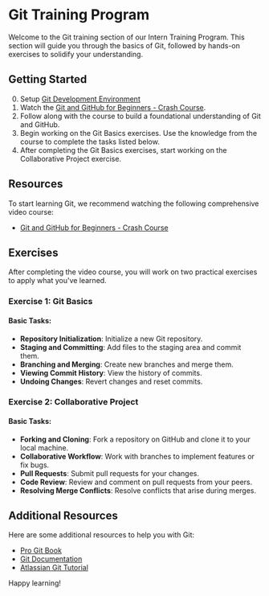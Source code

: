 # Git Training Program

Welcome to the Git training section of our Intern Training Program. This section will guide you through the basics of Git, followed by hands-on exercises to solidify your understanding.

## Getting Started

0. Setup [Git Development Environment](https://git-scm.com/book/en/v2/Getting-Started-Installing-Git)
1. Watch the [Git and GitHub for Beginners - Crash Course](https://www.youtube.com/watch?v=RGOj5yH7evk).
2. Follow along with the course to build a foundational understanding of Git and GitHub.
3. Begin working on the Git Basics exercises. Use the knowledge from the course to complete the tasks listed below.
4. After completing the Git Basics exercises, start working on the Collaborative Project exercise.

## Resources

To start learning Git, we recommend watching the following comprehensive video course:

- [Git and GitHub for Beginners - Crash Course](https://www.youtube.com/watch?v=RGOj5yH7evk)

## Exercises

After completing the video course, you will work on two practical exercises to apply what you've learned.

### Exercise 1: Git Basics

#### Basic Tasks:

- **Repository Initialization**: Initialize a new Git repository.
- **Staging and Committing**: Add files to the staging area and commit them.
- **Branching and Merging**: Create new branches and merge them.
- **Viewing Commit History**: View the history of commits.
- **Undoing Changes**: Revert changes and reset commits.

### Exercise 2: Collaborative Project

#### Basic Tasks:

- **Forking and Cloning**: Fork a repository on GitHub and clone it to your local machine.
- **Collaborative Workflow**: Work with branches to implement features or fix bugs.
- **Pull Requests**: Submit pull requests for your changes.
- **Code Review**: Review and comment on pull requests from your peers.
- **Resolving Merge Conflicts**: Resolve conflicts that arise during merges.

## Additional Resources

Here are some additional resources to help you with Git:

- [Pro Git Book](https://git-scm.com/book/en/v2)
- [Git Documentation](https://git-scm.com/doc)
- [Atlassian Git Tutorial](https://www.atlassian.com/git/tutorials)

Happy learning!
